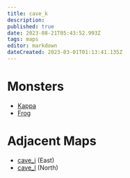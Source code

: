 ```yaml
---
title: cave_k
description: 
published: true
date: 2023-08-21T05:43:52.993Z
tags: maps
editor: markdown
dateCreated: 2023-03-01T01:13:41.135Z
---
```


# Monsters
 * [Kappa](/monsters/kappa)
 * [Frog](/monsters/frog)

# Adjacent Maps
 * [cave_i](/maps/cave_i) (East)
 * [cave_l](/maps/cave_l) (North)
